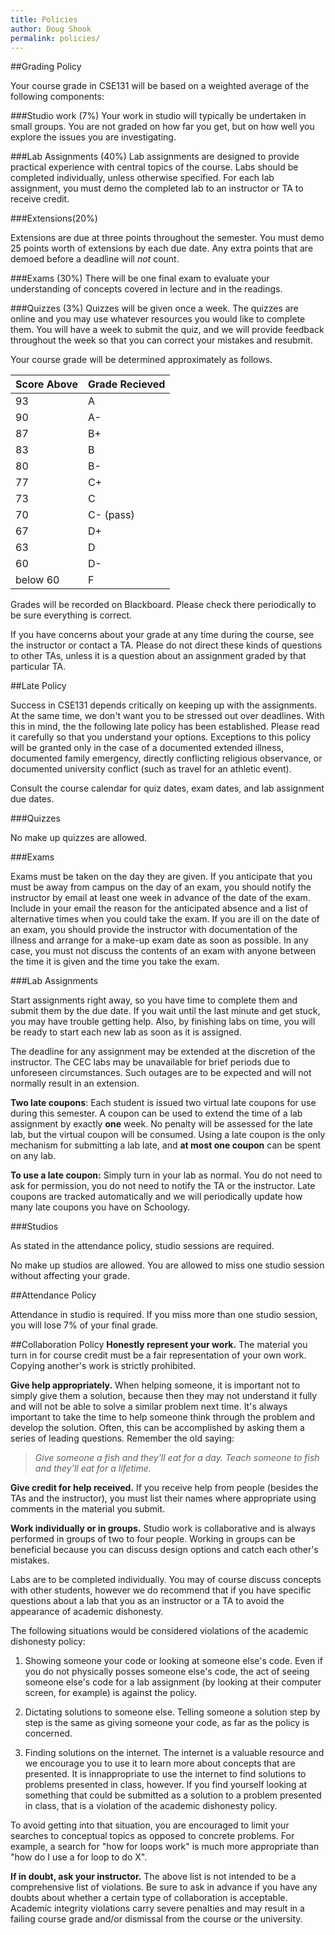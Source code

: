 ```yaml
---
title: Policies
author: Doug Shook
permalink: policies/
---
```


##Grading Policy

Your course grade in CSE131 will be based on a weighted average of the following components:

###Studio work (7%)
Your work in studio will typically be undertaken in small groups. You are not graded on how far you get, but on how well you explore the issues you are investigating.

###Lab Assignments (40%)
Lab assignments are designed to provide practical experience with central topics of the course. Labs should be completed individually, unless otherwise specified. For each lab assignment, you must demo the completed lab to an instructor or TA to receive credit.

###Extensions(20%)

Extensions are due at three points throughout the semester. You must demo 25 points worth of extensions by each due date. Any extra points that are demoed before a deadline will _not_ count.

###Exams (30%)
There will be one final exam to evaluate your understanding of concepts covered in lecture and in the readings.

###Quizzes (3%)
Quizzes will be given once a week. The quizzes are online and you may use whatever resources you would like to complete them. You will have a week to submit the quiz, and we will provide feedback throughout the week so that you can correct your mistakes and resubmit.

Your course grade will be determined approximately as follows.

| Score Above | Grade Recieved |
|-------------|----------------|
| 93 | A |
| 90 | A- |
| 87 | B+ |
| 83 | B |
| 80 | B- |
| 77 | C+ |
| 73 | C |
| 70 | C- (pass) |
| 67 | D+ |
| 63 | D |
| 60 | D- |
| below 60 | F |

Grades will be recorded on Blackboard. Please check there periodically to be sure everything is correct. 

If you have concerns about your grade at any time during the course, see the instructor or contact a TA. Please do not direct these kinds of questions to other TAs, unless it is a question about an assignment graded by that particular TA.

##Late Policy

Success in CSE131 depends critically on keeping up with the assignments. At the same time, we don\'t want you to be stressed out over deadlines. With this in mind, the the following late policy has been established. Please read it carefully so that you understand your options. Exceptions to this policy will be granted only in the case of a documented extended illness, documented family emergency, directly conflicting religious observance, or documented university conflict (such as travel for an athletic event).

Consult the course calendar for quiz dates, exam dates, and lab assignment due dates.

###Quizzes

No make up quizzes are allowed.

###Exams

Exams must be taken on the day they are given. If you anticipate that you must be away from campus on the day of an exam, you should notify the instructor by email at least one week in advance of the date of the exam. Include in your email the reason for the anticipated absence and a list of alternative times when you could take the exam. If you are ill on the date of an exam, you should provide the instructor with documentation of the illness and arrange for a make-up exam date as soon as possible. In any case, you must not discuss the contents of an exam with anyone between the time it is given and the time you take the exam.

###Lab Assignments

Start assignments right away, so you have time to complete them and submit them by the due date. If you wait until the last minute and get stuck, you may have trouble getting help. Also, by finishing labs on time, you will be ready to start each new lab as soon as it is assigned.

The deadline for any assignment may be extended at the discretion of the instructor. The CEC labs may be unavailable for brief periods due to unforeseen circumstances. Such outages are to be expected and will not normally result in an extension.

**Two late coupons**: Each student is issued two virtual late coupons for use during this semester. A coupon can be used to extend the time of a lab assignment by exactly **one** week. No penalty will be assessed for the late lab, but the virtual coupon will be consumed. Using a late coupon is the only mechanism for submitting a lab late, and **at most one coupon** can be spent on any lab.

**To use a late coupon:** Simply turn in your lab as normal. You do not need to ask for permission, you do not need to notify the TA or the instructor. Late coupons are tracked automatically and we will periodically update how many late coupons you have on Schoology.

###Studios

As stated in the attendance policy, studio sessions are required. 

No make up studios are allowed. You are allowed to miss one studio session without affecting your grade.

##Attendance Policy

Attendance in studio is required. If you miss more than one studio session, you will lose 7% of your final grade.

##Collaboration Policy
**Honestly represent your work.** The material you turn in for course credit must be a fair representation of your own work. Copying another\'s work is strictly prohibited.  

**Give help appropriately.** When helping someone, it is important not to simply give them a solution, because then they may not understand it fully and will not be able to solve a similar problem next time. It\'s always important to take the time to help someone think through the problem and develop the solution. Often, this can be accomplished by asking them a series of leading questions. Remember the old saying:

>*Give someone a fish and they\'ll eat for a day.
Teach someone to fish and they\'ll eat for a lifetime.*

**Give credit for help received.** If you receive help from people (besides the TAs and the instructor), you must list their names where appropriate using comments in the material you submit.  

**Work individually or in groups.** Studio work is collaborative and is always performed in groups of two to four people. Working in groups can be beneficial because you can discuss design options and catch each other\'s mistakes. 

Labs are to be completed individually. You may of course discuss concepts with other students, however we do recommend that if you have specific questions about a lab that you as an instructor or a TA to avoid the appearance of academic dishonesty.

The following situations would be considered violations of the academic dishonesty policy:

1. Showing someone your code or looking at someone else\'s code. Even if you do not physically posses someone else\'s code, the act of seeing someone else's code for a lab assignment (by looking at their computer screen, for example) is against the policy.

2. Dictating solutions to someone else. Telling someone a solution step by step is the same as giving someone your code, as far as the policy is concerned.

3. Finding solutions on the internet. The internet is a valuable resource and we encourage you to use it to learn more about concepts that are presented. It is innappropriate to use the internet to find solutions to problems presented in class, however. If you find yourself looking at something that could be submitted as a solution to a problem presented in class, that is a violation of the academic dishonesty policy.

To avoid getting into that situation, you are encouraged to limit your searches to conceptual topics as opposed to concrete problems. For example, a search for \"how for loops work\" is much more appropriate than \"how do I use a for loop to do X\".
		
**If in doubt, ask your instructor.** The above list is not intended to be a comprehensive list of violations. Be sure to ask in advance if you have any doubts about whether a certain type of collaboration is acceptable. Academic integrity violations carry severe penalties and may result in a failing course grade and/or dismissal from the course or the university.



